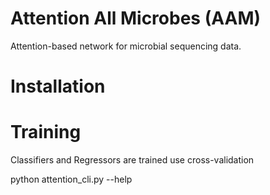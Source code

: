# Attention All Microbes (AAM)

Attention-based network for microbial sequencing data. 

# Installation



# Training

Classifiers and Regressors are trained use cross-validation

python attention_cli.py --help




